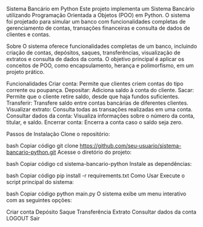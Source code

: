 Sistema Bancário em Python
Este projeto implementa um Sistema Bancário utilizando Programação Orientada a Objetos (POO) em Python. O sistema foi projetado para simular um banco com funcionalidades completas de gerenciamento de contas, transações financeiras e consulta de dados de clientes e contas.

Sobre
O sistema oferece funcionalidades completas de um banco, incluindo criação de contas, depósitos, saques, transferências, visualização de extratos e consulta de dados da conta. O objetivo principal é aplicar os conceitos de POO, como encapsulamento, herança e polimorfismo, em um projeto prático.

Funcionalidades
Criar conta: Permite que clientes criem contas do tipo corrente ou poupança.
Depositar: Adiciona saldo à conta do cliente.
Sacar: Permite que o cliente retire saldo, desde que haja fundos suficientes.
Transferir: Transfere saldo entre contas bancárias de diferentes clientes.
Visualizar extrato: Consulta todas as transações realizadas em uma conta.
Consultar dados da conta: Visualiza informações sobre o número da conta, titular, e saldo.
Encerrar conta: Encerra a conta caso o saldo seja zero.

Passos de Instalação
Clone o repositório:

bash
Copiar código
git clone https://github.com/seu-usuario/sistema-bancario-python.git
Acesse o diretório do projeto:

bash
Copiar código
cd sistema-bancario-python
Instale as dependências:

bash
Copiar código
pip install -r requirements.txt
Como Usar
Execute o script principal do sistema:

bash
Copiar código
python main.py
O sistema exibe um menu interativo com as seguintes opções:

Criar conta
Depósito
Saque
Transferência
Extrato
Consultar dados da conta
LOGOUT
Sair
